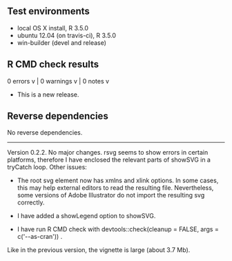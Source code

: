 ## Test environments
* local OS X install, R 3.5.0
* ubuntu 12.04 (on travis-ci), R 3.5.0
* win-builder (devel and release)

## R CMD check results

0 errors v | 0 warnings v | 0 notes v

* This is a new release.

## Reverse dependencies

No reverse dependencies.

---

Version 0.2.2. No major changes. rsvg seems to show errors in certain platforms, therefore I have enclosed the relevant parts of showSVG in a tryCatch loop. Other issues:

* The root svg element now has xmlns and xlink options. In some cases, this may help external editors to read the resulting file. Nevertheless, some versions of Adobe Illustrator do not import the resulting svg correctly.

* I have added a showLegend option to showSVG.

* I have run R CMD check with devtools::check(cleanup = FALSE, args = c('--as-cran')) .
  
Like in the previous version, the vignette is large (about 3.7 Mb).

